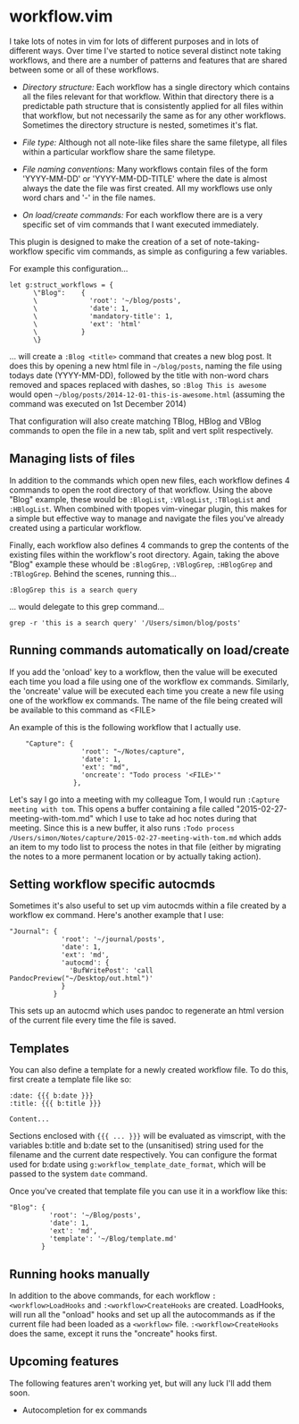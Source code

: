 # workflow.vim

I take lots of notes in vim for lots of different purposes and in lots of different ways. Over time
I've started to notice several distinct note taking workflows, and there are a number of patterns
and features that are shared between some or all of these workflows.

- *Directory structure:* Each workflow has a single directory which contains all the files relevant
  for that workflow. Within that directory there is a predictable path structure that is
consistently applied for all files within that workflow, but not necessarily the same as for any
other workflows. Sometimes the directory structure is nested, sometimes it's flat.

- *File type:* Although not all note-like files share the same filetype, all files within a
  particular workflow share the same filetype.

- *File naming conventions:* Many workflows contain files of the form 'YYYY-MM-DD' or
  'YYYY-MM-DD-TITLE' where the date is almost always the date the file was first created. All my
workflows use only word chars and '-' in the file names.

- *On load/create commands:* For each workflow there are is a very specific set of vim commands that I want
  executed immediately.

This plugin is designed to make the creation of a set of note-taking-workflow specific vim commands,
as simple as configuring a few variables.

For example this configuration...

``` {.vim}
let g:struct_workflows = {
      \"Blog":    {
      \             'root': '~/blog/posts',
      \             'date': 1,
      \             'mandatory-title': 1,
      \             'ext': 'html'
      \           }
      \}
```

... will create a `:Blog <title>` command that creates a new blog post. It does this by opening a
new html file in `~/blog/posts`, naming the file using todays date (YYYY-MM-DD), followed by the title
with non-word chars removed and spaces replaced with dashes, so `:Blog This is awesome` would open
`~/blog/posts/2014-12-01-this-is-awesome.html` (assuming the command was executed on 1st December
2014)

That configuration will also create matching TBlog, HBlog and VBlog commands to open the file in a
new tab, split and vert split respectively.

## Managing lists of files

In addition to the commands which open new files, each workflow defines 4 commands to open the root
directory of that workflow. Using the above "Blog" example, these would be `:BlogList`,
`:VBlogList`, `:TBlogList` and `:HBlogList`. When combined with tpopes vim-vinegar plugin, this
makes for a simple but effective way to manage and navigate the files you've already created using a
particular workflow.

Finally, each workflow also defines 4 commands to grep the contents of the existing files within the
workflow's root directory. Again, taking the above "Blog" example these whould be `:BlogGrep`,
`:VBlogGrep`, `:HBlogGrep` and `:TBlogGrep`. Behind the scenes, running this...

```{.vim}
:BlogGrep this is a search query
```

... would delegate to this grep command...

```{.bash}
grep -r 'this is a search query' '/Users/simon/blog/posts'
```

## Running commands automatically on load/create

If you add the 'onload' key to a workflow, then the value will be executed each time you load a file
using one of the workflow ex commands. Similarly, the 'oncreate' value will be executed each time you create
a new file using one of the workflow ex commands. The name of the file being created will be
available to this command as \<FILE\>

An example of this is the following workflow that I actually use.

``` {.vim}
    "Capture": {
                  'root': "~/Notes/capture",
                  'date': 1,
                  'ext': "md",
                  'oncreate': "Todo process '<FILE>'"
                },
```

Let's say I go into a meeting with my colleague Tom, I would run `:Capture meeting with tom`. This
opens a buffer containing a file called "2015-02-27-meeting-with-tom.md" which I use to take ad hoc
notes during that meeting. Since this is a new buffer, it also runs `:Todo process
/Users/simon/Notes/capture/2015-02-27-meeting-with-tom.md` which adds an item to my todo list to
process the notes in that file (either by migrating the notes to a more permanent location or by
actually taking action).

## Setting workflow specific autocmds

Sometimes it's also useful to set up vim autocmds within a file created by a workflow ex command.
Here's another example that I use:

    "Journal": {
                 'root': '~/journal/posts',
                 'date': 1,
                 'ext': 'md',
                 'autocmd': {
                   'BufWritePost': 'call PandocPreview("~/Desktop/out.html")'
                 }
               }

This sets up an autocmd which uses pandoc to regenerate an html version of the current file every
time the file is saved.

## Templates

You can also define a template for a newly created workflow file. To do this, first create a
template file like so:

``` {.markdown}
:date: {{{ b:date }}}
:title: {{{ b:title }}}

Content...
```

Sections enclosed with `{{{ ... }}}` will be evaluated as vimscript, with the variables b:title and
b:date set to the (unsanitised) string used for the filename and the current date respectively. You
can configure the format used for b:date using `g:workflow_template_date_format`, which will be
passed to the system `date` command.

Once you've created that template file you can use it in a workflow like this:

```
"Blog": {
          'root': '~/Blog/posts',
          'date': 1,
          'ext': 'md',
          'template': '~/Blog/template.md'
        }
```

## Running hooks manually

In addition to the above commands, for each workflow `:<workflow>LoadHooks` and
`:<workflow>CreateHooks` are created. LoadHooks, will run all the "onload" hooks and set up all the
autocommands as if the current file had been loaded as a `<workflow>` file. `:<workflow>CreateHooks`
does the same, except it runs the "oncreate" hooks first.

## Upcoming features

The following features aren't working yet, but will any luck I'll add them soon.

- Autocompletion for ex commands
